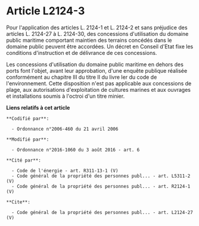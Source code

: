 # Article L2124-3

Pour l'application des articles L. 2124-1 et L. 2124-2 et sans préjudice des articles L. 2124-27 à L. 2124-30, des
concessions d'utilisation du domaine public maritime comportant maintien des terrains concédés dans le domaine public peuvent
être accordées. Un décret en Conseil d'Etat fixe les conditions d'instruction et de délivrance de ces concessions. 

Les concessions d'utilisation du domaine public maritime en dehors des ports font l'objet, avant leur approbation, d'une
enquête publique réalisée conformément au chapitre III du titre II du livre Ier du code de l'environnement. Cette disposition
n'est pas applicable aux concessions de plage, aux autorisations d'exploitation de cultures marines et aux ouvrages et
installations soumis à l'octroi d'un titre minier.

**Liens relatifs à cet article**

	**Codifié par**:

	  - Ordonnance n°2006-460 du 21 avril 2006

	**Modifié par**:

	  - Ordonnance n°2016-1060 du 3 août 2016 - art. 6

	**Cité par**:

	  - Code de l'énergie - art. R311-13-1 (V)
	  - Code général de la propriété des personnes publ... - art. L5311-2 (V)
	  - Code général de la propriété des personnes publ... - art. R2124-1 (V)

	**Cite**:

	  - Code général de la propriété des personnes publ... - art. L2124-27 (V)
